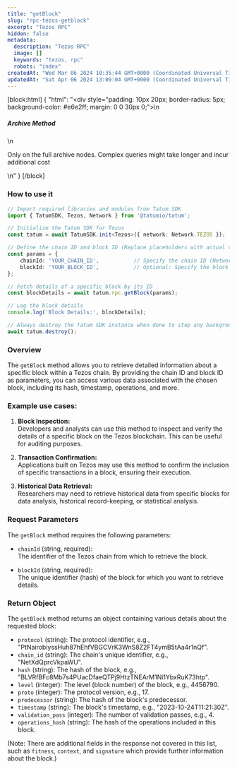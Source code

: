 ```yaml
---
title: "getBlock"
slug: "rpc-tezos-getblock"
excerpt: "Tezos RPC"
hidden: false
metadata: 
  description: "Tezos RPC"
  image: []
  keywords: "tezos, rpc"
  robots: "index"
createdAt: "Wed Mar 06 2024 10:35:44 GMT+0000 (Coordinated Universal Time)"
updatedAt: "Sat Apr 06 2024 13:09:04 GMT+0000 (Coordinated Universal Time)"
---
```

[block:html]
{
  "html": "<div style=\"padding: 10px 20px; border-radius: 5px; background-color: #e6e2ff; margin: 0 0 30px 0;\">\n  <h5>Archive Method</h5>\n  <p>Only on the full archive nodes. Complex queries might take longer and incur additional cost</p>\n</div>"
}
[/block]


### How to use it

```typescript
// Import required libraries and modules from Tatum SDK
import { TatumSDK, Tezos, Network } from '@tatumio/tatum';

// Initialize the Tatum SDK for Tezos
const tatum = await TatumSDK.init<Tezos>({ network: Network.TEZOS });

// Define the chain ID and block ID (Replace placeholders with actual values)
const params = { 
    chainId: 'YOUR_CHAIN_ID',           // Specify the chain ID (Network identifier)
    blockId: 'YOUR_BLOCK_ID',           // Optional: Specify the block ID (hash)
};

// Fetch details of a specific block by its ID
const blockDetails = await tatum.rpc.getBlock(params);

// Log the block details
console.log('Block Details:', blockDetails);

// Always destroy the Tatum SDK instance when done to stop any background processes
await tatum.destroy();
```

### Overview

The `getBlock` method allows you to retrieve detailed information about a specific block within a Tezos chain. By providing the chain ID and block ID as parameters, you can access various data associated with the chosen block, including its hash, timestamp, operations, and more.

### Example use cases:

1. **Block Inspection:**  
   Developers and analysts can use this method to inspect and verify the details of a specific block on the Tezos blockchain. This can be useful for auditing purposes.

2. **Transaction Confirmation:**  
   Applications built on Tezos may use this method to confirm the inclusion of specific transactions in a block, ensuring their execution.

3. **Historical Data Retrieval:**  
   Researchers may need to retrieve historical data from specific blocks for data analysis, historical record-keeping, or statistical analysis.

### Request Parameters

The `getBlock` method requires the following parameters:

- `chainId` (string, required):  
  The identifier of the Tezos chain from which to retrieve the block.

- `blockId` (string, required):  
  The unique identifier (hash) of the block for which you want to retrieve details.

### Return Object

The `getBlock` method returns an object containing various details about the requested block:

- `protocol` (string): The protocol identifier, e.g., "PtNairobiyssHuh87hEhfVBGCVrK3WnS8Z2FT4ymB5tAa4r1nQf".
- `chain_id` (string): The chain's unique identifier, e.g., "NetXdQprcVkpaWU".
- `hash` (string): The hash of the block, e.g., "BLVRfBFc8Mb7s4PUacDfaeQTPj9HtzTNEArM1Ni1YbxRuK73htp".
- `level` (integer): The level (block number) of the block, e.g., 4456790.
- `proto` (integer): The protocol version, e.g., 17.
- `predecessor` (string): The hash of the block's predecessor.
- `timestamp` (string): The block's timestamp, e.g., "2023-10-24T11:21:30Z".
- `validation_pass` (integer): The number of validation passes, e.g., 4.
- `operations_hash` (string): The hash of the operations included in this block.

(Note: There are additional fields in the response not covered in this list, such as `fitness`, `context`, and `signature` which provide further information about the block.)
